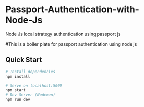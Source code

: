 # Passport-Authentication-with-Node-Js
Node Js local strategy authentication using passport js

#This is a boiler plate for passport authentication using node js

## Quick Start

``` bash
# Install dependencies
npm install

# Serve on localhost:5000
npm start
# Dev Server (Nodemon)
npm run dev
```
